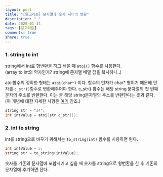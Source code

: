 ```yaml
---
layout: post
title: "[알고리즘] 문자열과 숫자 사이의 변환"
description: " "
date: 2020-01-14
tags: [알고리즘]
comments: true
share: true
---
```



### 1. string to int

string에서 int로 형변환을 하고 싶을 때 `atoi()` 함수를 사용한다. <br>(array to int의 약자인가? string에 문자열 배열 값을 복사하니..)

atoi함수의 정확한 형태는 `atoi(char*)` 이다. 함수의 인자가 char* 형이기 때문에 인자를 `c_str()`함수로 변환해주어야 한다. c_str() 함수는 해당 string 문자열의 첫 번째 문자의 주소를 반환한다. 이는 곧 해당 string문자열의 주소를 반환한다는 뜻과 같다. (이 개념에 대한 자세한 사항은 [여기](https://github.com/Shinye/TIL/blob/master/Algorithm/Pointer_CallByValue_CallByRef.md#배열과-포인터의-관계) 참조.)

```c++
string str = "34";
int intValue = atoi(str.c_str()); 
```



### 2. int to string

int를 string으로 바꾸기 위해서는 `to_string(int)` 함수를 사용하면 된다.

```c++
int intValue = 5;
string str = to_string(intValue);
```

숫자를 기존의 문자열에 포함시키고 싶을 때 숫자를 string으로 형변환을 한 후 기존의 문자열에 추가하면 된다.